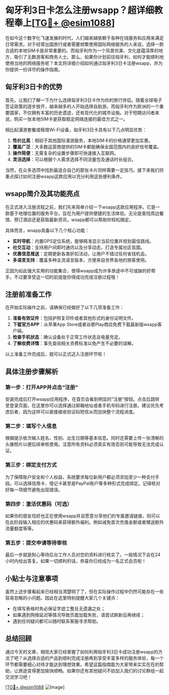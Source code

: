 # 匈牙利3日卡怎么注册wsapp？超详细教程奉上[[TG💪+ @esim1088](https://t.me/s/esim1088)]

在如今这个数字化飞速发展的时代，人们越来越依赖于各种在线服务和应用来满足日常需求。对于经常出国旅行或者需要频繁使用国际网络服务的人来说，选择一款合适的本地SIM卡是非常重要的。而匈牙利作为一个风景优美、文化底蕴深厚的地方，吸引了无数游客和商务人士。那么，如果你计划前往匈牙利，如何才能顺利地使用当地的网络服务呢？本文将详细介绍如何通过匈牙利3日卡注册wsapp，并为你提供一份详尽的操作指南。

## 匈牙利3日卡的优势

首先，让我们了解一下为什么选择匈牙利3日卡作为你的旅行伴侣。随着全球电子签证政策的逐步放开，越来越多的人开始选择自助游。而匈牙利作为欧洲的一个重要国家，不仅拥有丰富的历史遗迹，还有现代化的城市设施。对于短期访问者来说，购买一张本地SIM卡是获取稳定网络连接的最佳方式之一。

相比起漫游套餐或租借Wi-Fi设备，匈牙利3日卡具有以下几点明显优势：

1. **性价比高**：相较于其他国际漫游服务，本地SIM卡的价格通常更加实惠。
2. **覆盖广泛**：大多数运营商提供的SIM卡都能确保全国范围内的良好信号覆盖。
3. **操作简便**：无需复杂的设置步骤即可快速接入互联网。
4. **灵活选择**：可以根据个人需求选择不同流量包及通话时长组合。

当然，在众多选项中找到最适合自己的那张卡片同样需要一定技巧。接下来我们将重点探讨如何注册wsapp这款应用以充分利用这些便利条件。

## wsapp简介及其功能亮点

在正式进入注册流程之前，我们先来简单介绍一下wsapp这款应用程序。它是一款基于地理位置的服务平台，旨在为用户提供便捷的生活体验。无论是查找周边餐馆、预订酒店还是获取最新资讯，wsapp都可以帮助你轻松搞定。

具体而言，wsapp具备以下几个核心功能：

- **实时导航**：内置GPS定位系统，能够精准显示当前位置并规划最佳路线。
- **社交互动**：支持用户间即时通讯以及分享动态，打造专属社区氛围。
- **优惠信息推送**：定期更新各类折扣活动，让用户不错过任何省钱机会。
- **多语言支持**：覆盖多种主流语言版本，方便来自世界各地的旅客使用。

正因为如此强大实用的功能集合，使得wsapp成为许多旅途中不可或缺的好帮手。不过要享受这一切的前提是你得成功完成注册过程哦！

## 注册前准备工作

在开始实际操作之前，请确保已经做好了以下几项准备工作：

1. **准备有效证件**：包括护照复印件或者其他形式的身份证明文件。
2. **下载官方APP**：从苹果App Store或者谷歌Play商店免费下载最新版wsapp客户端。
3. **检查手机状态**：确认设备处于正常工作状态且电量充足。
4. **了解收费详情**：事先查阅相关资费标准以免产生不必要的误解。

以上准备工作完成后，就可以正式迈入注册环节啦！

## 具体注册步骤解析

### 第一步：打开APP并点击“注册”

安装完成后打开wsapp应用程序，在首页会看到明显的“注册”按钮。点击后跳转至登录页面，在这里你可以选择通过邮箱地址或者手机号码进行注册。建议优先考虑后者，因为这样可以直接接收验证码短信从而加快整个流程进度。

### 第二步：填写个人信息

根据提示依次输入姓名、性别、出生日期等基本信息。同时还需要上传一张清晰的头像照片以便后续审核使用。注意所有资料必须真实有效否则可能导致无法完成认证。

### 第三步：绑定支付方式

为了保障账户安全和个人权益，系统要求每位新用户都必须添加至少一种支付手段。可以选择信用卡、借记卡甚至是PayPal账户等多种形式完成绑定。记得核对好每一项细节避免出现错误。

### 第四步：激活优惠码（可选）

如果你的朋友恰好也正在使用wsapp并且愿意分享他们的专属邀请链接，则可以在此阶段输入相应的优惠码来获得额外福利。例如减免首次充值金额或者赠送额外流量额度等等。

### 第五步：提交申请等待审核

最后一步就是耐心等待后台工作人员对您的资料进行核实了。一般情况下会在24小时内给出答复。如果一切顺利的话，恭喜你已经成为一名正式会员啦！

## 小贴士与注意事项

虽然上述步骤看起来已经相当清楚明了了，但在实际操作过程中仍然可能存在一些容易忽略的小问题。因此在这里特别提醒大家几个关键点：

- 在填写表格时务必保证字迹工整且无遗漏之处；
- 如果遇到网络延迟等情况导致页面加载失败，请尝试刷新后再继续；
- 遇到任何疑问都可以随时联系客服寻求帮助。

## 总结回顾

通过今天的文章，相信大家已经掌握了如何利用匈牙利3日卡成功注册wsapp的方法了吧？从选择合适的产品到顺利完成注册再到享受丰富多样的服务体验，每一个环节都需要细心对待才能达到理想效果。希望这篇指南能为大家带来实实在在的帮助，让旅途变得更加愉快顺畅。如果你还有其他疑问不妨加入我们的讨论群组一起交流学习吧！

[[TG💪+ @esim1088](https://t.me/s/esim1088) ![Image](https://i.postimg.cc/4NQfJmqS/Snipaste-2025-05-13-00-14-12.png)]